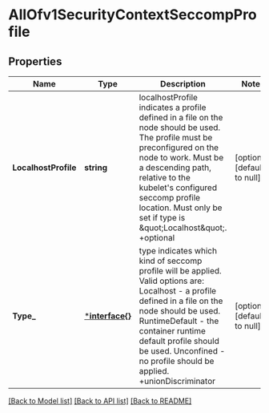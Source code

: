 # AllOfv1SecurityContextSeccompProfile

## Properties
Name | Type | Description | Notes
------------ | ------------- | ------------- | -------------
**LocalhostProfile** | **string** | localhostProfile indicates a profile defined in a file on the node should be used. The profile must be preconfigured on the node to work. Must be a descending path, relative to the kubelet&#x27;s configured seccomp profile location. Must only be set if type is \&quot;Localhost\&quot;. +optional | [optional] [default to null]
**Type_** | [***interface{}**](interface{}.md) | type indicates which kind of seccomp profile will be applied. Valid options are:  Localhost - a profile defined in a file on the node should be used. RuntimeDefault - the container runtime default profile should be used. Unconfined - no profile should be applied. +unionDiscriminator | [optional] [default to null]

[[Back to Model list]](../README.md#documentation-for-models) [[Back to API list]](../README.md#documentation-for-api-endpoints) [[Back to README]](../README.md)

